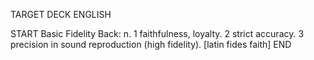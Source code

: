 TARGET DECK
ENGLISH

START
Basic
Fidelity
Back: n. 1 faithfulness, loyalty. 2 strict accuracy. 3 precision in sound reproduction (high fidelity). [latin fides faith]
END
